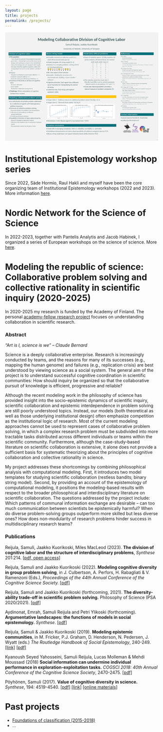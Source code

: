 ```yaml
---
layout: page
title: projects
permalink: /projects/
---
```


<img class="pos-center" src="/assets/epsa_presis_2019.png"  alt="EPSA poster" title="EPSA poster"/>

# Institutional Epistemology workshop series 

Since 2022, Säde Hormio, Raul Hakli and myself have been the core organizing team of Institutional Epistemology workshops (2022 and 2023). More information <a href="https://www.institutionalepistemology.net" target="_blank">here</a>. 


# Nordic Network for the Science of Science

In 2022-2023, together with Pantelis Analytis and Jacob Habinek, I organized a series of European workshops on the science of science. More <a href="https://www.nordicscisci.net" target="_blank">here</a>. 


# Modeling the republic of science: Collaborative problem solving and collective rationality in scientific inquiry (2020-2025)


In 2020-2025 my research is funded by the Academy of Finland. The personal <a href="https://www.aka.fi/en/about-us/whats-new/press-releases/20202/academy-of-finland-funds-21-new-academy-research-fellows-in-social-sciences-and-humanities2/" target="_blank">academy-fellow research project</a> focuses on understanding collaboration in scientific research.

### Abstract

*“Art is I, science is we” – Claude Bernard*

Science is a deeply collaborative enterprise. Research is increasingly conducted by teams, and the reasons for many of its successes (e.g., mapping the human genome) and failures (e.g., replication crisis) are best understood by viewing science as a social system. The general aim of the project is to understand successful cognitive coordination in scientific communities: How should inquiry be organized so that the collaborative pursuit of knowledge is efficient, progressive and reliable?

Although the recent modeling work in the philosophy of science has provided insight into the socio-epistemic dynamics of scientific inquiry, scientific collaboration and epistemic interdependence in problem solving are still poorly understood topics. Instead, our models (both theoretical as well as those underlying institutional design) often emphasize competition as the institutional logic of research. Most of the current modeling approaches cannot be used to represent cases of collaborative problem solving, in which a complex research problem must be subdivided into more tractable tasks distributed across different individuals or teams within the scientific community. Furthermore, although the case-study-based literature on scientific collaboration is extensive, it alone does not provide a sufficient basis for systematic theorizing about the principles of cognitive collaboration and collective rationality in science.

My project addresses these shortcomings by combining philosophical analysis with computational modeling. First, it introduces two model templates for studying scientific collaboration (restless bandits; binary string model). Second, by providing an account of the epistemology of computational modeling, it positions the modeling-based results with respect to the broader philosophical and interdisciplinary literature on scientific collaboration. The questions addressed by the project include: Which patterns of communal information exchange are desirable – can too much communication between scientists be epistemically harmful? When do diverse problem-solving groups outperform more skilled but less diverse ones? How does non-modularity of research problems hinder success in multidisciplinary research teams?

### Publications

Reijula, Samuli, Jaakko Kuorikoski, Miles MacLeod (2023). **The division of cognitive labor and the structure of interdisciplinary problems**, *Synthese* 201:214.
<a href="https://doi.org/10.1007/s11229-023-04193-4" target="_blank">[pdf, open access]</a>

Reijula, Samuli and Jaakko Kuorikoski (2022). **Modeling cognitive diversity in group problem solving**, in J. Culbertson, A. Perfors, H. Rabagliati & V. Ramenzoni (Eds.), *Proceedings of the 44th Annual Conference of the Cognitive Science Society.*
<a href="https://escholarship.org/content/qt84g365px/qt84g365px.pdf" target="_blank">[pdf]</a>

Reijula, Samuli and Jaakko Kuorikoski (forthcoming, 2021). **The diversity-ability trade-off in scientific problem solving.** Philosophy of Science (PSA 2020/2021). <a href="http://philsci-archive.pitt.edu/18645/" target="_blank">[pdf]</a>

Aydinonat, Emrah, Samuli Reijula and Petri Ylikoski (forthcoming). **Argumentative landscapes: the functions of models in social epistemology.** *Synthese*. <a href="http://philsci-archive.pitt.edu/17163/" target="_blank">[pdf]</a>

Reijula, Samuli & Jaakko Kuorikoski (2019). **Modeling epistemic communities**, in M. Fricker, P.J. Graham, D. Henderson, N. Pedersen, J. Wyatt (eds.) *The Routledge Handbook of Social Epistemology*, 240-249.
<a href="https://www.crcpress.com/The-Routledge-Handbook-of-Social-Epistemology/Fricker-Graham-Henderson-Pedersen/p/book/9781138858510" target="_blank">[link]</a>
<a href="https://osf.io/preprints/socarxiv/au54j" target="_blank">[pdf]</a>

Kyanoush Seyed Yahosseini, Samuli Reijula, Lucas Molleman & Mehdi Moussaıd (2018)
**Social information can undermine individual performance in exploration-exploitation tasks.** *COGSCI 2018: 40th Annual Conference of the Cognitive Science Society*, 2470-2475.
<a href="https://psyarxiv.com/upv8k" target="_blank">[pdf]</a>

Pöyhönen, Samuli (2017). **Value of cognitive diversity in science.** *Synthese*, 194: 4519-4540.
<a href="/assets/broadcasting_final.pdf" target="_blank">[pdf]</a>
<a href="https://link.springer.com/article/10.1007%2Fs11229-016-1147-4" target="_blank">[link]</a>
<a href="https://github.com/samulipo/broadcasting/" target="_blank">[online materials]</a>


# Past projects

- [Foundations of classification (2015-2018)](projects_foundations_of_classification.md)
- ...
